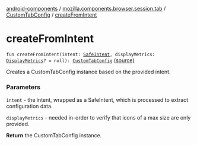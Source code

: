 [android-components](../../index.md) / [mozilla.components.browser.session.tab](../index.md) / [CustomTabConfig](index.md) / [createFromIntent](./create-from-intent.md)

# createFromIntent

`fun createFromIntent(intent: `[`SafeIntent`](../../mozilla.components.support.utils/-safe-intent/index.md)`, displayMetrics: `[`DisplayMetrics`](https://developer.android.com/reference/android/util/DisplayMetrics.html)`? = null): `[`CustomTabConfig`](index.md) [(source)](https://github.com/mozilla-mobile/android-components/blob/master/components/browser/session/src/main/java/mozilla/components/browser/session/tab/CustomTabConfig.kt#L88)

Creates a CustomTabConfig instance based on the provided intent.

### Parameters

`intent` - the intent, wrapped as a SafeIntent, which is processed
to extract configuration data.

`displayMetrics` - needed in-order to verify that icons of a max size are only provided.

**Return**
the CustomTabConfig instance.


